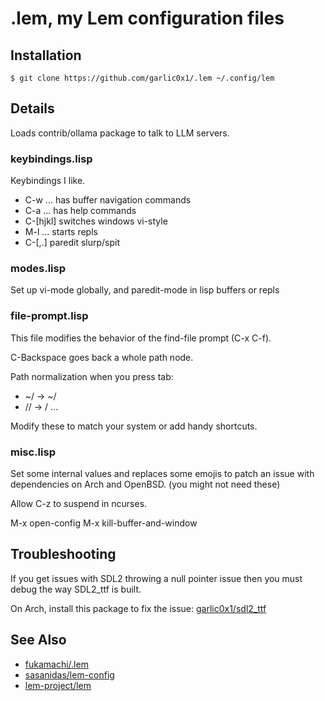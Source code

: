# .lem, my Lem configuration files

## Installation

```shell
$ git clone https://github.com/garlic0x1/.lem ~/.config/lem
```

## Details

Loads contrib/ollama package to talk to LLM servers.

### keybindings.lisp

Keybindings I like. 

* C-w ...  has buffer navigation commands
* C-a ...  has help commands
* C-[hjkl] switches windows vi-style
* M-l ...  starts repls
* C-[,.]   paredit slurp/spit

### modes.lisp

Set up vi-mode globally, and paredit-mode in lisp buffers or repls

### file-prompt.lisp

This file modifies the behavior of the find-file prompt (C-x C-f).

C-Backspace goes back a whole path node.

Path normalization when you press tab:

* ~/ -> ~/
* // -> /
...

Modify these to match your system or add handy shortcuts.

### misc.lisp

Set some internal values and replaces some emojis to patch an issue with dependencies on Arch and OpenBSD. (you might not need these)

Allow C-z to suspend in ncurses.

M-x open-config
M-x kill-buffer-and-window

## Troubleshooting

If you get issues with SDL2 throwing a null pointer issue then you must debug the way SDL2_ttf is built.
    
On Arch, install this package to fix the issue: [garlic0x1/sdl2_ttf](https://github.com/garlic0x1/sdl2_ttf)

## See Also

* [fukamachi/.lem](https://github.com/fukamachi/.lem)
* [sasanidas/lem-config](https://codeberg.org/sasanidas/lem-config)
* [lem-project/lem](https://github.com/lem-project/lem)
